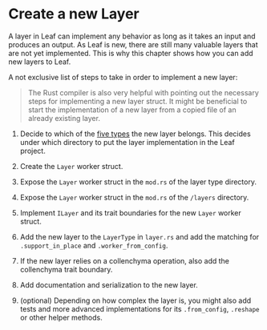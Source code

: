 # Create a new Layer

A layer in Leaf can implement any behavior as long as it takes an input and
produces an output. As Leaf is new, there are still many valuable layers that
are not yet implemented. This is why this chapter shows how you can add new
layers to Leaf.

A not exclusive list of steps to take in order to implement a new layer:

> The Rust compiler is also very helpful with pointing out the necessary steps
> for implementing a new layer struct. It might be beneficial to start the
> implementation of a new layer from a copied file of an already existing layer.

1. Decide to which of the [five types](./layers.html#What&#32;can&#32;Layers&#32;do?)
the new layer belongs. This decides under which directory to put the layer
implementation in the Leaf project.

2. Create the `Layer` worker struct.

3. Expose the `Layer` worker struct in the `mod.rs` of the layer type directory.

4. Expose the `Layer` worker struct in the `mod.rs` of the `/layers` directory.

5. Implement `ILayer` and its trait boundaries for the new `Layer` worker struct.

6. Add the new layer to the `LayerType` in `layer.rs` and add the matching
for `.support_in_place` and `.worker_from_config`.

7. If the new layer relies on a collenchyma operation, also add the collenchyma
trait boundary.

8. Add documentation and serialization to the new layer.

9. (optional) Depending on how complex the layer is, you might also add tests and more
advanced implementations for its `.from_config`, `.reshape` or other helper
methods.
